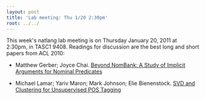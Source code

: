 ```yaml
---
layout: post
title: 'Lab meeting: Thu 1/20 2:30pm'
root: ../../
---
```


This week's natlang lab meeting is on Thursday January 20, 2011 at 2:30pm, in TASC1 9408. Readings for discussion are the best long and short papers from ACL 2010:



	
* Matthew Gerber; Joyce Chai. [Beyond NomBank: A Study of Implicit Arguments for Nominal Predicates](//aclweb.org/anthology-new/P/P10/P10-1160.pdf)

	
* Michael Lamar; Yariv Maron; Mark Johnson; Elie Bienenstock. [SVD and Clustering for Unsupervised POS Tagging](http://aclweb.org/anthology-new/P/P10/P10-2040.pdf)


